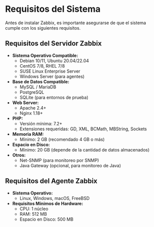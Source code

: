 # Requisitos del Sistema

Antes de instalar Zabbix, es importante asegurarse de que el sistema cumple con los siguientes requisitos.

## Requisitos del Servidor Zabbix

- **Sistema Operativo Compatible:**
  - Debian 10/11, Ubuntu 20.04/22.04
  - CentOS 7/8, RHEL 7/8
  - SUSE Linux Enterprise Server
  - Windows Server (para agentes)
- **Base de Datos Compatible:**
  - MySQL / MariaDB
  - PostgreSQL
  - SQLite (para entornos de prueba)
- **Web Server:**
  - Apache 2.4+
  - Nginx 1.18+
- **PHP:**
  - Versión mínima: 7.2+
  - Extensiones requeridas: GD, XML, BCMath, MBString, Sockets
- **Memoria RAM:**
  - Mínimo: 2 GB (recomendado 4 GB o más)
- **Espacio en Disco:**
  - Mínimo: 20 GB (depende de la cantidad de datos almacenados)
- **Otros:**
  - Net-SNMP (para monitoreo por SNMP)
  - Java Gateway (opcional, para monitoreo de Java)

## Requisitos del Agente Zabbix

- **Sistema Operativo:**
  - Linux, Windows, macOS, FreeBSD
- **Requisitos Mínimos de Hardware:**
  - CPU: 1 núcleo
  - RAM: 512 MB
  - Espacio en Disco: 500 MB
